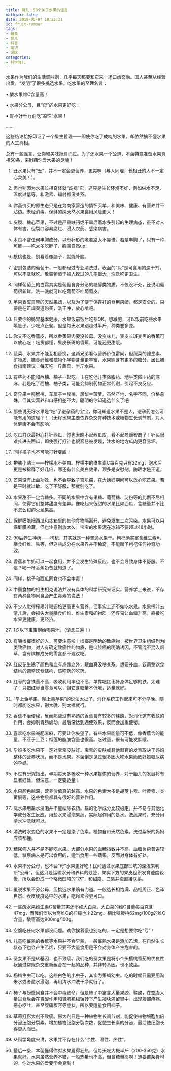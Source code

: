 ```yaml
---
title: 育儿：50个关于水果的谣言
mathjax: false
date: 2018-05-07 10:22:21
id: fruit-rumour
tags:
- 辅食
- 育儿
- 科普
- 常识
- 误区
categories:
- 科学育儿
---
```


水果作为我们的生活调味剂，几乎每天都要和它来一场口齿交融。国人甚至从经验出发，“发明”了很多挑选水果，吃水果的至理名言：

• 酸水果维C含量高！

• 水果分公母，且“母”的水果更好吃！

• 胃不好千万别吃“凉性”水果！

......

这些结论恰好印证了一个果生哲理——即使你吃了成吨的水果，却依然搞不懂水果的人生真相。

<!---more--->

总有一些谣言，让你和美味擦肩而过。为了还水果一个公道，本菌特意准备水果真相50条，来慰藉你爱水果的灵魂！

1. 丑水果只有“丑”，并不一定会更营养，更美味（与人同理，长相丑的人不一定心灵美！）。

2. 但也别因为水果长相奇怪就“歧视”它，这只是生长环境不好，例如供水不足、温度过低等，和激素、辐射都没关系。

3. 你高价买的原生态只是在为商家营造的情怀买单，和美味、健康、有营养并不沾边。未经消毒、保鲜的纯天然水果食用风险更大！

4. 皮裂、糖心苹果，不过是严重缺钙或干旱后雨水多引起的生理病态，虽不对人体有害，但裂口容易腐烂、浸入农药、感染病害。

5. 木瓜不含任何丰胸成分，以形补形的老套路太不靠谱。若是丰胸了，只有一种可能——吃太多吃胖了，胸围自然up!

6. 核桃也是，别看着像脑子，就能补脑。

7.  密封包装的葡萄干，一般都经过专业清洗过，表面的“灰”是可食用的速干剂，可以不洗就吃。散装葡萄干被人摸过的几率很大，洗洗吃更卫生。

8. 同样葡萄上的白霜其实是葡萄自身分泌的糖醇类物质，不仅没坏处，还说明葡萄很新鲜。洗一洗就可以吃葡萄不吐葡萄皮。

9. 苹果表皮自带的天然果蜡，以及为了便于保存打的食用果蜡，都是安全的。只要是在正规渠道购买，洗干净，放心啃吧。

10. 只要你的肠胃基本健康，水果饭前饭后吃都OK。想减肥，可以饭前吃些水果填肚子，少吃点正餐。但是每天水果别超过半斤，种类要多变。

11. 你又不吃香蕉皮，所以香蕉果肉要没长霉、没变味儿，表皮长斑变黑的香蕉可以放心吃！吃货都懂，果皮长斑的香蕉，可能还更甜哦。

12. 蔬菜、水果并不能互相替换，这两兄弟看似营养价值雷同，但蔬菜的维生素、矿物质、膳食纤维和植物化学物含量更丰富，水果则含有更多的糖分。居民膳食指南建议：每天吃一斤蔬菜、半斤水果。

13. 有些药不能和西柚、柚子一起吃。正在吃他汀类降脂药、地平类降压药的麻麻，若是吃了西柚、柚子类，可能会抑制药物正常代谢，引起不良反应。

14. 奇异果＝猕猴桃，车厘子＝樱桃，凤梨＝菠萝。虽然产地、名字不同，价格悬殊，但其实营养和口感相差不大。聪明的你知道选什么了吧

15. 那些说无籽水果是“吃”了避孕药的宝宝，你可知道水果不是人，避孕药怎么可能有用的道理？！（无籽水果主要依靠杂交育种技术或植物生长调节剂，对人体健康不会有影响）

16. 吃瓜群众最担心打针西瓜，你也太瞧不起西瓜皮，看不起商贩智商了！针头很难扎进去西瓜，即使强行打针也很容易被发现，注水的地方瓜肉更容易坏。

17. 同样橘子也不可能打针变甜！

18. 护肤小贴士——柠檬水不美白。柠檬中的维生素C每百克只有22mg，泡水后更是被稀释了好几倍，哪还有什么美白效果，顶多是安慰剂。防晒才是王道。

19. 芒果没有止血功效，也不会导致子宫肌瘤，在大姨妈期间可以放心吃芒果。若是平时就过敏、吃了不舒服，那就别吃了。

20. 水果甜不一定含糖多。不同的水果中含有果糖、葡萄糖、淀粉等的比例不尽相同，使得它们整体甜度有差异。像吃起来很甜的水果比如西瓜，含糖量并不比不怎么甜的火龙果高。

21. 保鲜膜能把西瓜和冰箱里的其他食物隔离开，避免发生二次污染。水果可以用保鲜膜冷藏，但也注意别放太久。宝宝的水果泥在冰箱不要超过48小时。

22. 90后养生神药——枸杞，其实就是一种普通水果干。枸杞确实富含维生素A、膳食纤维、铁等，但这些成分在水果界并不稀奇，不能赋予枸杞任何神奇功效。

23. 香蕉和牛奶可以一起食用，并不会发生特殊反应，也不会导致身体不舒服。不信？喝一杯香蕉奶昔就知道了。

24. 同样，桃子和西瓜同食也不会中毒！

25. 中国食物的相生相克说法并没有具体的科学研究来证实。营养学上来说，不存在两种食物同食会产生毒素的说法！

26. 不少人觉得榨果汁喝逼格更高更有营养，但事实上还不如吃水果。水果榨汁去渣儿后，会损失大量膳食纤维、维生素和矿物质，还容易让血糖升高。直接吃水果更健康，更经济。

27. 1岁以下宝宝别给喝果汁。（请念三遍！）

28. 有嚼槟榔嗜好的人，可要注意啦！槟榔是明确的致癌物，被世界卫生组织列为I类致癌物，对人有确定致癌性的物质，是口腔癌的明确诱因，不管混不混入烟草，含有槟榔成分的零食都不建议吃。

29. 红皮花生除了颜色和血有点像之外，跟血真没啥关系。想要补血，该调整饮食结构的调整饮食结构，该吃药的吃药。

30. 红枣的含铁量不高，吸收利用率也不高，单靠吃红枣补身体足够的铁，太难了！只把红枣当零食可以，但它含糖量不低哦，适量就好。

31. “早上金苹果，晚上毒苹果”的说法太扯了，消化系统工作起来可不分早晚。随时都能吃水果，别太晚、别太撑就行。

32. 香蕉不治便秘，反而那些没有熟透的香蕉含有较多的鞣酸，对消化道有收敛的作用，会抑制胃肠蠕动。最后没达到通便效果，反而会加重便秘。

33. 喜欢吃水果减肥麻麻，可要让你失望了。有些水果能量可不低，像香蕉含的能量，不亚于土豆；榴莲的脂肪含量也很高。吃过量，很有可能发胖哦。

34. 孕妈多吃水果不一定对宝宝皮肤好。宝宝的皮肤或其他器官的发育取决于妈妈整体的营养状况，而不是水果。本菌倒是见过很多因大吃水果而致妊娠糖尿病的孕妈。

35. 不过有研究指出，孕期每天多吸收一种水果提供的营养，对于胎儿的发展将有显著好处，但注意，一定要适量！

36. 水果颜色越深，营养价值真的越高。水果的色素大多是胡萝卜素、叶黄素、类黄酮等，这些物质都具有很好的营养作用。 

37. 洗水果用盐水浸泡并不能祛除农药。盐的化学成分比较稳定，并不易与其他化学成分发生反应，用盐水来浸泡果蔬，实际起作用的是水。洗蔬果时，充分用清水冲洗就可以。

38. 清洗时水变色的水果不一定是染了色素。植物自带天然色素，洗过紫米的妈妈应该都懂。

39. 糖尿病人并不是不能吃水果。大部分水果的血糖指数并不高，血糖负荷普遍较低，糖尿病人是可以食用的，适当食用一些蔬果，反而对身体有好处。

40. 水果不分公母，也不会“母”水果更好吃！民间通过水果底部凹坑的深浅来判断“公母”，但这只是运输水分和养料的残迹，果实下方的果皮组织发育速度较慢，所以会形成一个略微凹陷的“脐”，和甜度、口感并没直接联系。

41. 虽说水果不分公母，但挑选水果确有门道。一般选长相饱满、品相周正、色泽自然、表皮硬度适中的水果，吃起来会更可口。

42. 一些酸水果维生素C含量其实还不如大白菜。大白菜的维C含量每百克含47mg，而我们惯以为高维C的柠檬也才22mg。相比猕猴桃62mg/100g的维C含量，酸枣高达900mg/100g。

43. 空腹吃任何水果都没问题。劝你挨着饿也别吃的，一定是想要你吃“亏”！

44. 儿童吃催熟的香蕉等水果并不会早熟。一般催熟水果是添加乙烯，在自然生长状态下也会产生乙烯，只要不大量食用是不会对身体产生危害的。

45. 圣女果不是转基因，也不致癌。我们吃的圣女果是将小个头樱桃番茄的优良性状通过常规杂交重新组合在一起的品种，并非转基因，也不致癌。

46. 杨梅生虫可以吃。这些白色的小虫子，其实为果蝇幼虫。吃的时候只需要用淘米水或者盐水浸泡，再用清水冲洗干净就行了。

47. 柿子与螃蟹同食并不会中毒致命。但是柿子中富含大量果胶、鞣酸，在空腹大量进食后会在胃酸作用和胃肌机械辗转下产生凝块滞留胃中，出现腹部疼痛、恶心呕吐，甚至腹痛腹泻等症状。所以要适量食用柿子。

48. 草莓打膨大剂不致癌。膨大剂只是一种植物生长调节剂，能促使植物细胞加倍分泌细胞分裂素，增加植物细胞分裂次数，促使生长素的分泌，最后使细胞长得更大而已。

49. 从科学角度来讲，水果并不存在什么“凉性、温性、热性”。

50. 最后一条，本菌懂得你对水果爱得狂热，但每天吃大概半斤（200-350克）水果就好。水果虽然营养不错，一般热量也不高，但含糖量高啊！想要苗条身材的，你对水果的爱要学会克制！